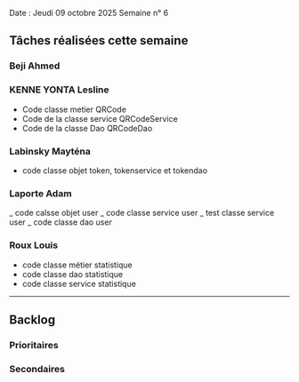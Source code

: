 Date : Jeudi 09 octobre 2025
Semaine n° 6

## Tâches réalisées cette semaine


### Beji Ahmed


### KENNE YONTA Lesline
- Code classe metier QRCode
- Code de la classe service QRCodeService
- Code de la classe Dao QRCodeDao

### Labinsky Mayténa
- code classe objet token, tokenservice et tokendao

### Laporte Adam
_ code calsse objet user
_ code classe service user
_ test classe service user
_ code classe dao user

### Roux Louis
- code classe métier statistique 
- code classe dao statistique
- code classe service statistique 
---

## Backlog


  


### Prioritaires


### Secondaires
